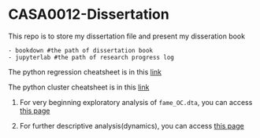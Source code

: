 # CASA0012-Dissertation

This repo is to store my dissertation file and present my disseration book

```
- bookdown #the path of dissertation book
- jupyterlab #the path of research progress log
```
The python regression cheatsheet is in this [link](https://zeqiang.fun/CASA0012-Dissertation/jupyterlab/DSSS_SDC_2021_Workshop_6_Advanced_Regression.html)

The python cluster cheatsheet is in this [link](https://zeqiang.fun/CASA0012-Dissertation/jupyterlab/clustering_workshop_2020.html)

1. For very beginning exploratory analysis of `fame_OC.dta`, you can access [this page](https://zeqiang.fun/CASA0012-Dissertation/jupyterlab/EDA.html)

1. For further descriptive analysis(dynamics), you can access [this page](https://zeqiang.fun/CASA0012-Dissertation/jupyterlab/Dynamics-Research.html)
